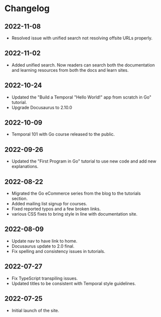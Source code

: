 # Changelog

## 2022-11-08

* Resolved issue with unified search not resolving offsite URLs properly.

## 2022-11-02

* Added unified search. Now readers can search both the documentation and learning resources from both the docs and learn sites.

## 2022-10-24

* Updated the "Build a Temporal "Hello World!" app from scratch in Go" tutorial.
* Upgrade Docusaurus to 2.10.0

## 2022-10-09

* Temporal 101 with Go course released to the public.

## 2022-09-26

* Updated the "First Program in Go" tutorial to use new code and add new explanations.

## 2022-08-22

* Migrated the Go eCommerce series from the blog to the tutorials section.
* Added mailing list signup for courses.
* Fixed reported typos and a few broken links.
* various CSS fixes to bring style in line with documentation site.

## 2022-08-09

* Update nav to have link to home.
* Docusaurus update to 2.0 final.
* Fix spelling and consistency issues in tutorials.

## 2022-07-27

* Fix TypeScript transpiling issues.
* Updated titles to be consistent with Temporal style guidelines.

## 2022-07-25
* Initial launch of the site.
